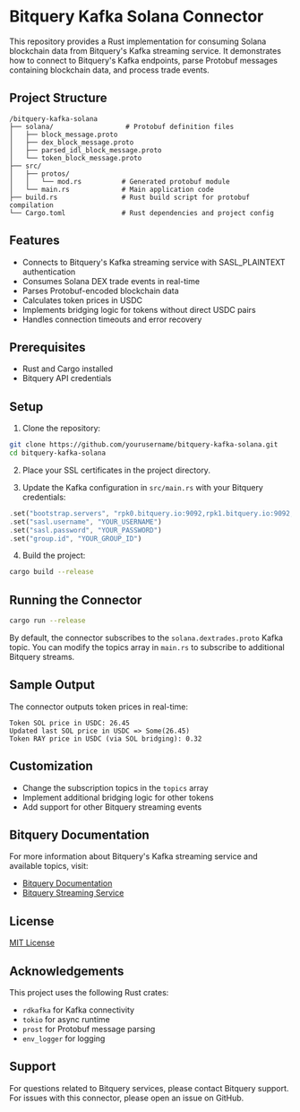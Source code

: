 # Bitquery Kafka Solana Connector

This repository provides a Rust implementation for consuming Solana blockchain data from Bitquery's Kafka streaming service. It demonstrates how to connect to Bitquery's Kafka endpoints, parse Protobuf messages containing blockchain data, and process trade events.

## Project Structure

```
/bitquery-kafka-solana
├── solana/                  # Protobuf definition files
│   ├── block_message.proto
│   ├── dex_block_message.proto
│   ├── parsed_idl_block_message.proto
│   └── token_block_message.proto
├── src/
│   ├── protos/
│   │   └── mod.rs          # Generated protobuf module
│   └── main.rs             # Main application code
├── build.rs                # Rust build script for protobuf compilation
└── Cargo.toml              # Rust dependencies and project config
```

## Features

- Connects to Bitquery's Kafka streaming service with SASL_PLAINTEXT authentication
- Consumes Solana DEX trade events in real-time
- Parses Protobuf-encoded blockchain data
- Calculates token prices in USDC
- Implements bridging logic for tokens without direct USDC pairs
- Handles connection timeouts and error recovery

## Prerequisites

- Rust and Cargo installed
- Bitquery API credentials

## Setup

1. Clone the repository:
```bash
git clone https://github.com/yourusername/bitquery-kafka-solana.git
cd bitquery-kafka-solana
```

2. Place your SSL certificates in the project directory.

3. Update the Kafka configuration in `src/main.rs` with your Bitquery credentials:
```rust
.set("bootstrap.servers", "rpk0.bitquery.io:9092,rpk1.bitquery.io:9092,rpk2.bitquery.io:9092")
.set("sasl.username", "YOUR_USERNAME")
.set("sasl.password", "YOUR_PASSWORD")
.set("group.id", "YOUR_GROUP_ID")
```

4. Build the project:
```bash
cargo build --release
```

## Running the Connector

```bash
cargo run --release
```

By default, the connector subscribes to the `solana.dextrades.proto` Kafka topic. You can modify the topics array in `main.rs` to subscribe to additional Bitquery streams.

## Sample Output

The connector outputs token prices in real-time:

```
Token SOL price in USDC: 26.45
Updated last SOL price in USDC => Some(26.45)
Token RAY price in USDC (via SOL bridging): 0.32
```

## Customization

- Change the subscription topics in the `topics` array
- Implement additional bridging logic for other tokens
- Add support for other Bitquery streaming events

## Bitquery Documentation

For more information about Bitquery's Kafka streaming service and available topics, visit:
- [Bitquery Documentation](https://docs.bitquery.io/)
- [Bitquery Streaming Service](https://streaming.bitquery.io/)

## License

[MIT License](LICENSE)

## Acknowledgements

This project uses the following Rust crates:
- `rdkafka` for Kafka connectivity
- `tokio` for async runtime
- `prost` for Protobuf message parsing
- `env_logger` for logging

## Support

For questions related to Bitquery services, please contact Bitquery support.
For issues with this connector, please open an issue on GitHub.
